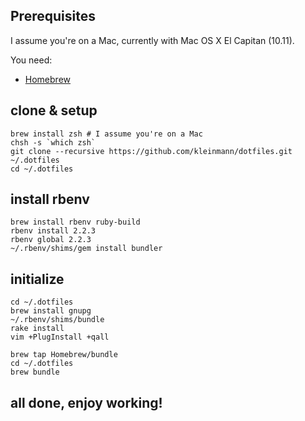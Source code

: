 ## Prerequisites
I assume you're on a Mac, currently with Mac OS X El Capitan (10.11).

You need:

* [Homebrew](http://brew.sh/)

## clone & setup
    brew install zsh # I assume you're on a Mac
    chsh -s `which zsh`
    git clone --recursive https://github.com/kleinmann/dotfiles.git ~/.dotfiles
    cd ~/.dotfiles

## install rbenv
    brew install rbenv ruby-build
    rbenv install 2.2.3
    rbenv global 2.2.3
    ~/.rbenv/shims/gem install bundler

## initialize
    cd ~/.dotfiles
    brew install gnupg
    ~/.rbenv/shims/bundle
    rake install
    vim +PlugInstall +qall

    brew tap Homebrew/bundle
    cd ~/.dotfiles
    brew bundle

## all done, enjoy working!
